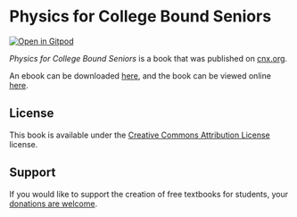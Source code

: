 # Physics for College Bound Seniors

[![Open in Gitpod](https://gitpod.io/button/open-in-gitpod.svg)](https://gitpod.io/from-referrer/)

_Physics for College Bound Seniors_ is a book that was published on [cnx.org](https://cnx.org/).

An ebook can be downloaded [here](https://github.com/cnx-user-books/cnxbook-physics-for-college-bound-seniors/releases/latest), and the book can be viewed online [here](https://github.com/cnx-user-books/cnxbook-physics-for-college-bound-seniors/releases/latest).

## License
This book is available under the [Creative Commons Attribution License](./LICENSE) license.

## Support
If you would like to support the creation of free textbooks for students, your [donations are welcome](https://riceconnect.rice.edu/donation/support-openstax-banner).
